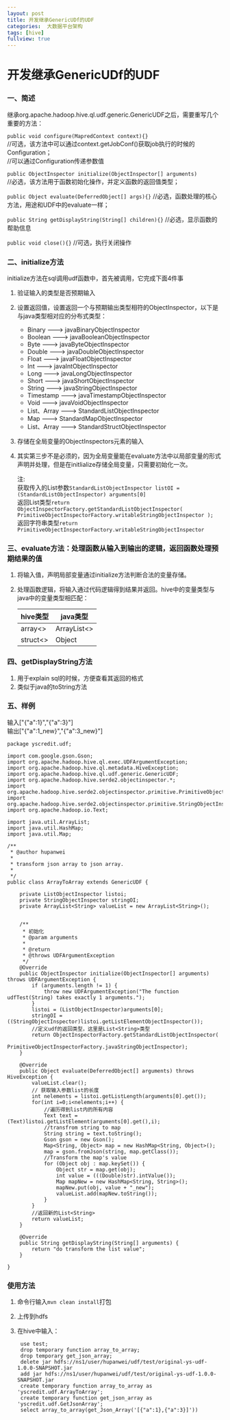 ```yaml
---
layout: post
title: 开发继承GenericUDf的UDF
categories:  大数据平台架构
tags: [hive]
fullview: true
---
```


# 开发继承GenericUDf的UDF

### 一、简述
继承org.apache.hadoop.hive.ql.udf.generic.GenericUDF之后，需要重写几个重要的方法：<br>

`public void configure(MapredContext context){}`<br>
//可选，该方法中可以通过context.getJobConf()获取job执行的时候的Configuration；<br>
//可以通过Configuration传递参数值<br>

`public ObjectInspector initialize(ObjectInspector[] arguments)`<br>
//必选，该方法用于函数初始化操作，并定义函数的返回值类型；<br>

`public Object evaluate(DeferredObject[] args){}`
//必选，函数处理的核心方法，用途和UDF中的evaluate一样；

`public String getDisplayString(String[] children){}`
//必选，显示函数的帮助信息

`public void close(){}`
//可选，执行关闭操作

### 二、initialize方法
initialize方法在sql调用udf函数中，首先被调用，它完成下面4件事

1. 验证输入的类型是否预期输入
2. 设置返回值，设置返回一个与预期输出类型相符的ObjectInspector，以下是与java类型相对应的分布式类型：
	* Binary ---> javaBinaryObjectInspector
	* Boolean ---> javaBooleanObjectInspector
	* Byte ---> javaByteObjectInspector
	* Double ---> javaDoubleObjectInspector
	* Float ---> javaFloatObjectInspector
	* Int ---> javaIntObjectInspector
	* Long ---> javaLongObjectInspector
	* Short ---> javaShortObjectInspector
	* String ---> javaStringObjectInspector
	* Timestamp ---> javaTimestampObjectInspector
	* Void ---> javaVoidObjectInspector
	* List、Array ---> StandardListObjectInspector
	* Map ---> StandardMapObjectInspector
	* List、Array ---> StandardStructObjectInspector
3. 存储在全局变量的ObjectInspectors元素的输入
4. 其实第三步不是必须的，因为全局变量能在evaluate方法中以局部变量的形式声明并处理，但是在initlialize存储全局变量，只需要初始化一次。

	注:<br>
	获取传入的List参数`StandardListObjectInspector listOI = (StandardListObjectInspector) arguments[0]`<br>
	返回List<String>类型`return ObjectInspectorFactory.getStandardListObjectInspector( PrimitiveObjectInspectorFactory.writableStringObjectInspector );`<br>
	返回字符串类型`return PrimitiveObjectInspectorFactory.writableStringObjectInspector`

### 三、evaluate方法：处理函数从输入到输出的逻辑，返回函数处理预期结果的值
1. 将输入值，声明局部变量通过initialize方法判断合法的变量存储。
2. 处理函数逻辑，将输入通过代码逻辑得到结果并返回。hive中的变量类型与java中的变量类型相匹配：

	hive类型 | java类型
	----|------
	array<> | ArrayList<>  
	struct<> | Object

### 四、getDisplayString方法
1. 用于explain sql的时候，方便查看其返回的格式
2. 类似于java的toString方法 	

### 五、样例
输入["{\"a\":1}","{\"a\":3}"]<br>
输出["{\"a\":1_new}","{\"a\":3_new}"]

```
package yscredit.udf;

import com.google.gson.Gson;
import org.apache.hadoop.hive.ql.exec.UDFArgumentException;
import org.apache.hadoop.hive.ql.metadata.HiveException;
import org.apache.hadoop.hive.ql.udf.generic.GenericUDF;
import org.apache.hadoop.hive.serde2.objectinspector.*;
import org.apache.hadoop.hive.serde2.objectinspector.primitive.PrimitiveObjectInspectorFactory;
import org.apache.hadoop.hive.serde2.objectinspector.primitive.StringObjectInspector;
import org.apache.hadoop.io.Text;

import java.util.ArrayList;
import java.util.HashMap;
import java.util.Map;

/**
 * @author hupanwei
 *
 * transform json array to json array.
 *
 */
public class ArrayToArray extends GenericUDF {

	private ListObjectInspector listoi;
	private StringObjectInspector stringOI;
	private ArrayList<String> valueList = new ArrayList<String>();


	/**
	 * 初始化
	 * @param arguments
	 *
	 * @return
	 * @throws UDFArgumentException
	 */
	@Override
	public ObjectInspector initialize(ObjectInspector[] arguments) throws UDFArgumentException {
		if (arguments.length != 1) {
			throw new UDFArgumentException("The function udfTest(String) takes exactly 1 arguments.");
		}
		listoi = (ListObjectInspector)arguments[0];
		stringOI = ((StringObjectInspector)listoi.getListElementObjectInspector());
		//定义udf的返回类型，这里是List<String>类型
		return ObjectInspectorFactory.getStandardListObjectInspector(
				PrimitiveObjectInspectorFactory.javaStringObjectInspector);
	}

	@Override
	public Object evaluate(DeferredObject[] arguments) throws HiveException {
		valueList.clear();
		// 获取输入参数list的长度
		int nelements = listoi.getListLength(arguments[0].get());
		for(int i=0;i<nelements;i++) {
			//遍历得到list内的所有内容
			Text text = (Text)listoi.getListElement(arguments[0].get(),i);
			//transfrom string to map
			String string = text.toString();
			Gson gson = new Gson();
			Map<String, Object> map = new HashMap<String, Object>();
			map = gson.fromJson(string, map.getClass());
			//Transform the map's value
			for (Object obj : map.keySet()) {
				Object str = map.get(obj);
				int value = (((Double)str).intValue());
				Map mapNew = new HashMap<String, String>();
				mapNew.put(obj, value + "_new");
				valueList.add(mapNew.toString());
			}
		}
		//返回新的List<String>
		return valueList;
	}

	@Override
	public String getDisplayString(String[] arguments) {
		return "do transform the list value";
	}

}
```


### 使用方法
1. 命令行输入`mvn clean install`打包
2. 上传到hdfs
3. 在hive中输入：

		use test;
		drop temporary function array_to_array;
		drop temporary get_json_array;
		delete jar hdfs://ns1/user/hupanwei/udf/test/original-ys-udf-1.0.0-SNAPSHOT.jar
		add jar hdfs://ns1/user/hupanwei/udf/test/original-ys-udf-1.0.0-SNAPSHOT.jar
		create temporary function array_to_array as 'yscredit.udf.ArrayToArray';
		create temporary function get_json_array as 'yscredit.udf.GetJsonArray';
		select array_to_array(get_Json_Array('[{"a":1},{"a":3}]'))
